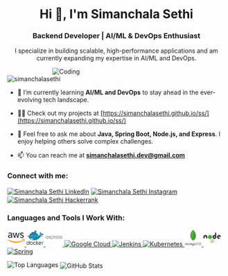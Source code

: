 <h1 align="center">Hi 👋, I'm Simanchala Sethi</h1>
<h3 align="center">Backend Developer | AI/ML & DevOps Enthusiast</h3>
<p align="center">I specialize in building scalable, high-performance applications and am currently expanding my expertise in AI/ML and DevOps.</p>
<img align="right" src="https://static.vecteezy.com/system/resources/previews/006/362/890/original/programming-and-software-development-web-page-banner-program-code-on-screen-device-software-development-coding-process-concept-vector.jpg" alt="Coding" width="400">

<p align="left"> <img src="https://komarev.com/ghpvc/?username=simanchalasethi&label=Profile%20views&color=0e75b6&style=flat" alt="simanchalasethi" /> </p>

- 🌱 I’m currently learning **AI/ML and DevOps** to stay ahead in the ever-evolving tech landscape.

- 👨‍💻 Check out my projects at [https://simanchalasethi.github.io/ss/](https://simanchalasethi.github.io/ss/)

- 💬 Feel free to ask me about **Java, Spring Boot, Node.js, and Express**. I enjoy helping others solve complex challenges.

- 📫 You can reach me at **simanchalasethi.dev@gmail.com**

<h3 align="left">Connect with me:</h3>
<p align="left">
<a href="https://linkedin.com/in/simanchala-sethi-672a5b166/" target="blank"><img align="center" src="https://raw.githubusercontent.com/rahuldkjain/github-profile-readme-generator/master/src/images/icons/Social/linked-in-alt.svg" alt="Simanchala Sethi LinkedIn" height="30" width="40" /></a>
<a href="https://instagram.com/simanchala_ss" target="blank"><img align="center" src="https://raw.githubusercontent.com/rahuldkjain/github-profile-readme-generator/master/src/images/icons/Social/instagram.svg" alt="Simanchala Sethi Instagram" height="30" width="40" /></a>
<a href="https://www.hackerrank.com/profile/simanchala_js" target="blank"><img align="center" src="https://raw.githubusercontent.com/rahuldkjain/github-profile-readme-generator/master/src/images/icons/Social/hackerrank.svg" alt="Simanchala Sethi Hackerrank" height="30" width="40" /></a>
</p>

<h3 align="left">Languages and Tools I Work With:</h3>
<p align="left"> 
  <a href="https://aws.amazon.com" target="_blank" rel="noreferrer"> 
    <img src="https://raw.githubusercontent.com/devicons/devicon/master/icons/amazonwebservices/amazonwebservices-original-wordmark.svg" alt="AWS" width="40" height="40"/> 
  </a> 
  <a href="https://www.docker.com/" target="_blank" rel="noreferrer"> 
    <img src="https://raw.githubusercontent.com/devicons/devicon/master/icons/docker/docker-original-wordmark.svg" alt="Docker" width="40" height="40"/> 
  </a>
  <a href="https://expressjs.com" target="_blank" rel="noreferrer"> 
    <img src="https://raw.githubusercontent.com/devicons/devicon/master/icons/express/express-original-wordmark.svg" alt="Express" width="40" height="40"/> 
  </a> 
  <a href="https://cloud.google.com" target="_blank" rel="noreferrer"> 
    <img src="https://www.vectorlogo.zone/logos/google_cloud/google_cloud-icon.svg" alt="Google Cloud" width="40" height="40"/> 
  </a>
  <a href="https://www.jenkins.io" target="_blank" rel="noreferrer"> 
    <img src="https://www.vectorlogo.zone/logos/jenkins/jenkins-icon.svg" alt="Jenkins" width="40" height="40"/> 
  </a> 
  <a href="https://kubernetes.io" target="_blank" rel="noreferrer"> 
    <img src="https://www.vectorlogo.zone/logos/kubernetes/kubernetes-icon.svg" alt="Kubernetes" width="40" height="40"/> 
  </a> 
  <a href="https://www.mongodb.com/" target="_blank" rel="noreferrer"> 
    <img src="https://raw.githubusercontent.com/devicons/devicon/master/icons/mongodb/mongodb-original-wordmark.svg" alt="MongoDB" width="40" height="40"/> 
  </a> 
  <a href="https://nodejs.org" target="_blank" rel="noreferrer"> 
    <img src="https://raw.githubusercontent.com/devicons/devicon/master/icons/nodejs/nodejs-original-wordmark.svg" alt="Node.js" width="40" height="40"/> 
  </a> 
  <a href="https://www.spring.io/" target="_blank" rel="noreferrer"> 
    <img src="https://www.vectorlogo.zone/logos/springio/springio-icon.svg" alt="Spring" width="40" height="40"/> 
  </a>
</p>

<p><img align="left" src="https://github-readme-stats.vercel.app/api/top-langs?username=simanchalasethi&show_icons=true&locale=en&layout=compact" alt="Top Languages" /></p>

<p>&nbsp;<img align="center" src="https://github-readme-stats.vercel.app/api?username=simanchalasethi&show_icons=true&locale=en" alt="GitHub Stats" /></p>
